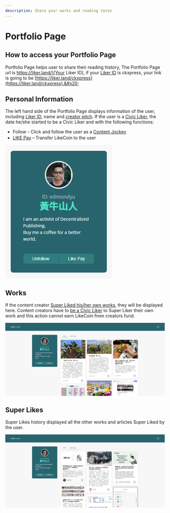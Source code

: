 ```yaml
---
description: Share your works and reading taste
---
```


# Portfolio Page

## How to access your Portfolio Page

Portfolio Page helps user to share their reading history, The Portfolio Page url is https://liker.land/\[Your Liker ID], if your [Liker ID](../liker-id/) is ckxpress, your link is going to be [https://liker.land/ckxpress](https://liker.land/ckxpress).&#x20;

## Personal Information

The left hand side of the Portfolio Page displays information of the user, including [Liker ID](../liker-id/), name and [creator pitch](creators-pitch.md). If the user is a [Civic Liker](../civic-liker/), the date he/she started to be a Civic Liker and with the following functions:

* Follow - Click and follow the user as a [Content Jockey](../liker-land/superlike.md)
* [LIKE Pay](../../developer/like-pay/)－Transfer LikeCoin to the user

![](../../.gitbook/assets/likerid-avatar-en.png)

## Works

If the content creator [Super Liked his/her own works](../liker-land/superlike.md), they will be displayed here. Content creators have to [be a Civic Liker](../civic-liker/) to Super Liker their own work and this action cannot earn LikeCoin from creators fund.

![](<../../.gitbook/assets/Portfolio Page 1-en.png>)

## Super Likes

Super Likes history displayed all the other works and articles Super Liked by the user.

![](<../../.gitbook/assets/Portfolio Page 2-en.png>)
